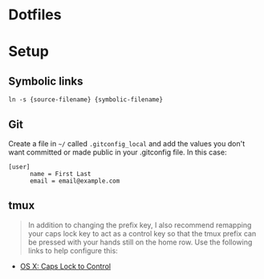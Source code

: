 # Dotfiles

# Setup
## Symbolic links
`ln -s {source-filename} {symbolic-filename}`

## Git
Create a file in `~/` called `.gitconfig_local` and add the values you don't want committed or made public in your .gitconfig file. In this case:

    [user]
          name = First Last
          email = email@example.com

## tmux
> In addition to changing the prefix key, I also recommend remapping your caps lock key to act as a control key so that the tmux prefix can be pressed with your hands still on the home row. Use the following links to help configure this:
+ [OS X: Caps Lock to Control](https://stackoverflow.com/questions/162896/emacs-on-mac-os-x-leopard-key-bindings)
